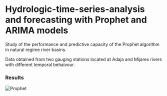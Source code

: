# Hydrologic-time-series-analysis and forecasting with Prophet and ARIMA models

Study of the performance and predictive capacity of the Prophet algorithm in natural regime river basins. 

Data obtained from two gauging stations located at Adaja and Mijares rivers with different temporal behaivour.

### Results

![Prophet](https://github.com/aledor07/Hydrologic-time-series-analysis/assets/86531400/d219cbdd-7709-47dd-8c4c-723742c0954d)
